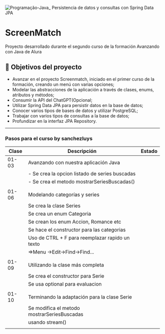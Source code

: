 ![Programação-Java_ Persistencia de datos y consultas con Spring Data JPA](https://github.com/genesysR-dev/2066-java-persitencia-de-datos-y-consultas-con-Spring-JPA/assets/91544872/e0e3a9f8-afc7-4e7b-be83-469351ef2d70)

# ScreenMatch

Proyecto desarrollado durante el segundo curso de la formación Avanzando con Java de Alura

## 🔨 Objetivos del proyecto

* Avanzar en el proyecto Screenmatch, iniciado en el primer curso de la formación, creando un menú con varias opciones;
* Modelar las abstracciones de la aplicación a través de clases, enums, atributos y métodos;
* Consumir la API del ChatGPT(Opcional;
* Utilizar Spring Data JPA para persistir datos en la base de datos;
* Conocer varios tipos de bases de datos y utilizar PostgreSQL;
* Trabajar con varios tipos de consultas a la base de datos;
* Profundizar en la interfaz JPA Repository.

----------------------------------------------------------------

### Pasos para el curso by sanchezluys

| Clase | Descripción                                     | Estado |
|-------|-------------------------------------------------|--------|
| 01-03 | Avanzando con nuestra aplicación Java           |        |
|       | - Se crea la opcion listado de series buscadas  |        |
|       | - Se crea el metodo mostrarSeriesBuscadas()     |        |
|       |                                                 |        |
| 01-06 | Modelando categorías y series                   |        |
|       | Se crea la clase Series                         |        |
|       | Se crea un enum Categoria                       |        |
|       | Se crean los enum Accion, Romance etc           |        |
|       | Se hace el constructor para las categorias      |        |
|       | Uso de CTRL + F para reemplazar rapido un texto |        |
|       | =>Menu ->Edit->Find->Find...                    |        |
|       |                                                 |        |
| 01-09 | Utilizando la clase más completa                |        |
|       | Se crea el constructor para Serie               |        |
|       | Se usa optional para evaluacion                 |        |
|       |                                                 |        |
| 01-10 | Terminando la adaptación para la clase Serie    |        |
|       | Se modifica el metodo mostrarSeriesBuscadas     |        |
|       | usando stream()                                 |        |
|       |                                                 |        |
